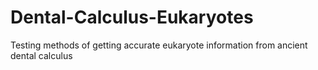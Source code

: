 # Dental-Calculus-Eukaryotes
Testing methods of getting accurate eukaryote information from ancient dental calculus
